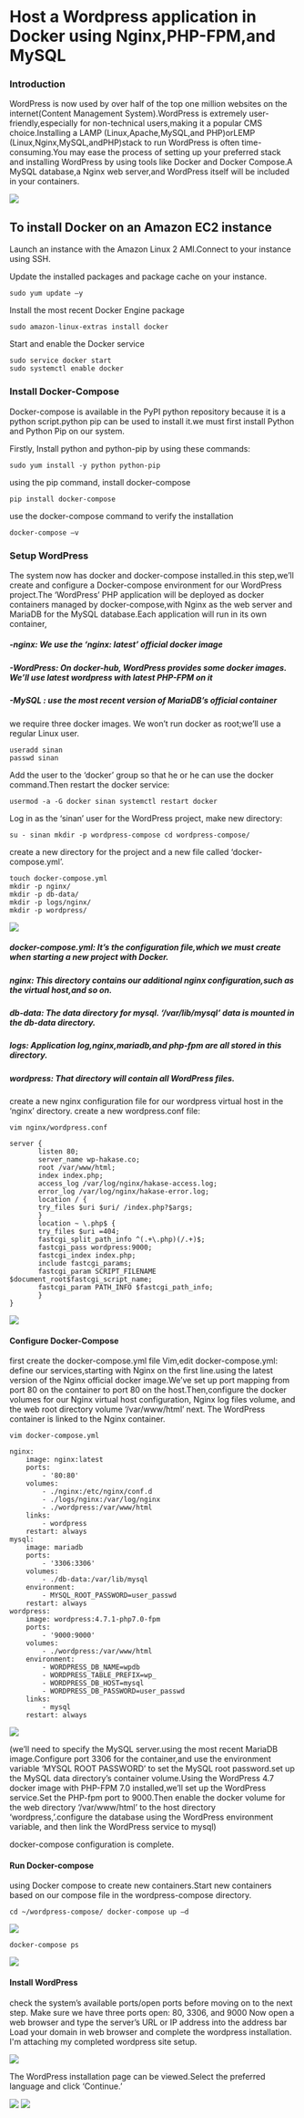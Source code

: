 
# Host a Wordpress application in Docker using Nginx,PHP-FPM,and MySQL

### Introduction

WordPress is now used by over half of the top one million websites on the internet(Content Management System).WordPress is extremely user-friendly,especially for non-technical users,making it a popular CMS choice.Installing a LAMP (Linux,Apache,MySQL,and PHP)orLEMP (Linux,Nginx,MySQL,andPHP)stack to run WordPress is often time-consuming.You may ease the process of setting up your preferred stack and installing WordPress by using tools like Docker and Docker Compose.A MySQL database,a Nginx web server,and WordPress itself will be included in your containers.

![](https://user-images.githubusercontent.com/123317740/214765856-f1c88183-9f6a-4bb3-bba5-05599e448b45.png)


## To install Docker on an Amazon EC2 instance

Launch an instance with the Amazon Linux 2 AMI.Connect to your instance using SSH.

Update the installed packages and package cache on your instance.
```
sudo yum update –y
```

Install the most recent Docker Engine package

```
sudo amazon-linux-extras install docker
```

Start and enable the Docker service

```
sudo service docker start
sudo systemctl enable docker
```
### Install Docker-Compose

Docker-compose is available in the PyPI python repository because it is a python script.python pip can be used to install it.we must first install Python and Python Pip on our system.

Firstly, Install python and python-pip by using these commands:
```
sudo yum install -y python python-pip
```

using the pip command, install docker-compose

```
pip install docker-compose
```

use the docker-compose command to verify the installation

```
docker-compose –v
```

### Setup WordPress

The system now has docker and docker-compose installed.in this step,we’ll create and configure a Docker-compose environment for our WordPress project.The ‘WordPress’ PHP application will be deployed as docker containers managed by docker-compose,with Nginx as the web server and MariaDB for the MySQL database.Each application will run in its own container,

##### -nginx: We use the ‘nginx: latest’ official docker image

##### -WordPress: On docker-hub, WordPress provides some docker images. We’ll use latest wordpress with latest PHP-FPM on it

##### -MySQL : use the most recent version of MariaDB’s official container
we require three docker images. We won’t run docker as root;we’ll use a regular Linux user.

```
useradd sinan
passwd sinan
```
Add the user to the ‘docker’ group so that he or he can use the docker command.Then restart the docker service:
```
usermod -a -G docker sinan systemctl restart docker
```
Log in as the ‘sinan’ user for the WordPress project, make new directory:
```
su - sinan mkdir -p wordpress-compose cd wordpress-compose/
```
create a new directory for the project and a new file called ‘docker-compose.yml’.
```
touch docker-compose.yml
mkdir -p nginx/
mkdir -p db-data/
mkdir -p logs/nginx/
mkdir -p wordpress/
```

![](https://user-images.githubusercontent.com/123317740/214809138-f136b636-372d-4679-9102-ad3f288f4495.png)

##### docker-compose.yml: It’s the configuration file,which we must create when starting a new project with Docker.
##### nginx: This directory contains our additional nginx configuration,such as the virtual host,and so on.
##### db-data: The data directory for mysql. ‘/var/lib/mysql’ data is mounted in the db-data directory.
##### logs: Application log,nginx,mariadb,and php-fpm are all stored in this directory.
##### wordpress: That directory will contain all WordPress files.

create a new nginx configuration file for our wordpress virtual host in the ‘nginx’ directory.
create a new wordpress.conf file:
```
vim nginx/wordpress.conf
```
```
server {
       listen 80;
       server_name wp-hakase.co;
       root /var/www/html;
       index index.php;
       access_log /var/log/nginx/hakase-access.log;
       error_log /var/log/nginx/hakase-error.log;
       location / {
       try_files $uri $uri/ /index.php?$args;
       }
       location ~ \.php$ {
       try_files $uri =404;
       fastcgi_split_path_info ^(.+\.php)(/.+)$;
       fastcgi_pass wordpress:9000;
       fastcgi_index index.php;
       include fastcgi_params;
       fastcgi_param SCRIPT_FILENAME $document_root$fastcgi_script_name;
       fastcgi_param PATH_INFO $fastcgi_path_info;
       }
}
```

![](https://user-images.githubusercontent.com/123317740/214809455-d0193336-33ad-4cb9-853b-36c31be936a4.png)

#### Configure Docker-Compose

first create the docker-compose.yml file
Vim,edit docker-compose.yml:
define our services,starting with Nginx on the first line.using the latest version of the Nginx official docker image.We’ve set up port mapping from port 80 on the container to port 80 on the host.Then,configure the docker volumes for our Nginx virtual host configuration, Nginx log files volume, and the web root directory volume ‘/var/www/html’ next. The WordPress container is linked to the Nginx container.

```
vim docker-compose.yml
```

```
nginx:
    image: nginx:latest
    ports:
        - '80:80'
    volumes:
        - ./nginx:/etc/nginx/conf.d
        - ./logs/nginx:/var/log/nginx
        - ./wordpress:/var/www/html
    links:
        - wordpress
    restart: always
mysql:
    image: mariadb
    ports:
        - '3306:3306'
    volumes:
        - ./db-data:/var/lib/mysql
    environment:
        - MYSQL_ROOT_PASSWORD=user_passwd
    restart: always
wordpress:
    image: wordpress:4.7.1-php7.0-fpm
    ports:
        - '9000:9000'
    volumes:
        - ./wordpress:/var/www/html
    environment:
        - WORDPRESS_DB_NAME=wpdb
        - WORDPRESS_TABLE_PREFIX=wp_
        - WORDPRESS_DB_HOST=mysql
        - WORDPRESS_DB_PASSWORD=user_passwd
    links:
        - mysql
    restart: always
```

![](https://user-images.githubusercontent.com/123317740/214809780-236d976c-90d1-4d34-be2a-96a9209410dd.png)

(we’ll need to specify the MySQL server.using the most recent MariaDB image.Configure port 3306 for the container,and use the environment variable ‘MYSQL ROOT PASSWORD’ to set the MySQL root password.set up the MySQL data directory’s container volume.Using the WordPress 4.7 docker image with PHP-FPM 7.0 installed,we’ll set up the WordPress service.Set the PHP-fpm port to 9000.Then enable the docker volume for the web directory ‘/var/www/html’ to the host directory ‘wordpress,’.configure the database using the WordPress environment variable, and then link the WordPress service to mysql)

docker-compose configuration is complete.

#### Run Docker-compose

using Docker compose to create new containers.Start new containers based on our compose file in the wordpress-compose directory.

```
cd ~/wordpress-compose/ docker-compose up –d
```

![](https://user-images.githubusercontent.com/123317740/214810084-15ce94e6-8320-4257-9d3d-bc7180d54eff.png)

```
docker-compose ps
```

![](https://user-images.githubusercontent.com/123317740/214810201-32f9045a-5db0-4e94-9969-41066b029689.png)


#### Install WordPress

check the system’s available ports/open ports before moving on to the next step. Make sure we have three ports open: 80, 3306, and 9000
Now open a web browser and type the server’s URL or IP address into the address bar
Load your domain in web browser and complete the wordpress installation. I'm attaching my completed wordpress site setup.

![](https://user-images.githubusercontent.com/123317740/214810564-3667bfe2-500c-481f-947c-e45c4e7e7316.png)

The WordPress installation page can be viewed.Select the preferred language and click ‘Continue.’

![](https://user-images.githubusercontent.com/123317740/214810659-df7c1559-31df-4734-82d1-e71714b1bf5f.png)
![](https://user-images.githubusercontent.com/123317740/214810702-cfd8e437-1936-47bc-8a6f-6621ad5130e6.png)






